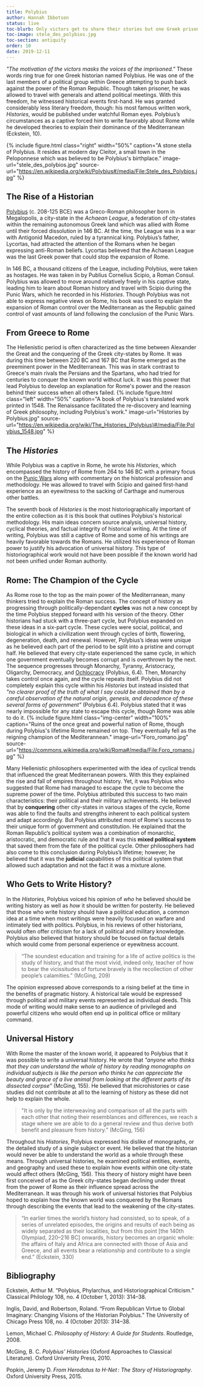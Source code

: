 ```yaml
---
title: Polybius
author: Hannah Ibbotson
status: live
toc-blurb: Only victors get to share their stories but one Greek prisoner refused to be silenced.
toc-image: stele_des_polybios.jpg
toc-section: antiquity
order: 10
date: 2019-12-11
---
```


_"The motivation of the victors masks the voices of the imprisoned."_ These words ring true for one Greek historian named Polybius. He was one of the last members of a political group within Greece attempting to push back against the power of the Roman Republic. Though taken prisoner, he was allowed to travel with generals and attend political meetings. With this freedom, he witnessed historical events first-hand. He was granted considerably less literary freedom, though: his most famous written work, _Histories_, would be published under watchful Roman eyes. Polybius’s circumstances as a captive forced him to write favorably about Rome while he developed theories to explain their dominance of the Mediterranean (Eckstein, 10).


{% include figure.html
class="right"
width="50%"
caption="A stone stella of Polybius. It resides at modern day Cleitor, a small town in the Peloponnese which was believed to be Polybius's birthplace."
image-url="stele_des_polybios.jpg"
source-url="https://en.wikipedia.org/wiki/Polybius#/media/File:Stele_des_Polybios.jpg"
%}

## The Rise of a Historian
[Polybius](https://en.wikipedia.org/wiki/Polybius) (c. 208-125 BCE) was a Greco-Roman philosopher born in Megalopolis, a city-state in the _Achaean League_, a federation of city-states within the remaining autonomous Greek land which was allied with Rome until their forced dissolution in 146 BC. At the time, the League was in a war with Antigonid Macedon, ruled by a tyrannical king. Polybius’s father, Lycortas, had attracted the attention of the Romans when he began expressing anti-Roman beliefs. Lycortas believed that the Achaean League was the last Greek power that could stop the expansion of Rome.

In 146 BC, a thousand citizens of the League, including Polybius, were taken as hostages. He was taken in by Publius Cornelius Scipio, a Roman Consul. Polybius was allowed to move around relatively freely in his captive state, leading him to learn about Roman history and travel with Scipio during the Punic Wars, which he recorded in his _Histories_. Though Polybius was not able to express negative views on Rome, his book was used to explain the expansion of Roman control over the Mediterranean as the Republic gained control of vast amounts of land following the conclusion of the Punic Wars.

## From Greece to Rome
The Hellenistic period is often characterized as the time between Alexander the Great and the conquering of the Greek city-states by Rome. It was during this time between 220 BC and 167 BC that Rome emerged as the preeminent power in the Mediterranean. This was in stark contrast to Greece's main rivals the Persians and the Spartans, who had tried for centuries to conquer the known world without luck. It was this power that lead Polybius to develop an explanation for Rome's power and the reason behind their success when all others failed.
  {% include figure.html
class="left"
width="50%"
caption="A book of Polybius's translated work printed in 1548. The Renaissance facilitated the re-discovery and learning of Greek philosophy, including Polybius's work."
image-url="Histories by Polybius.jpg"
source-url="https://en.wikipedia.org/wiki/The_Histories_(Polybius)#/media/File:Polybius_1548.jpg"
%}

## The _Histories_
While Polybius was a captive in Rome, he wrote his _Histories_, which encompassed the history of Rome from 264 to 146 BC with a primary focus on the [Punic Wars](https://en.wikipedia.org/wiki/Punic_Wars) along with commentary on the historical profession and methodology. He was allowed to travel with Scipio and gained first-hand experience as an eyewitness to the sacking of Carthage and numerous other battles.

The seventh book of _Histories_ is the most historiographically important of the entire collection as it is this book that outlines Polybius's historical methodology. His main ideas concern source analysis, universal history, cyclical theories, and factual integrity of historical writing. At the time of writing, Polybius was still a captive of Rome and some of his writings are heavily favorable towards the Romans. He utilized his experience of Roman power to justify his advocation of universal history. This type of historiographical work would not have been possible if the known world had not been unified under Roman authority.

## Rome: The Champion of the Cycle
As Rome rose to the top as the main power of the Mediterranean, many thinkers tried to explain the Roman success. The concept of history as progressing through politically-dependant **cycles** was not a new concept by the time Polybius stepped forward with his version of the theory. Other historians had stuck with a three-part cycle, but Polybius expanded on these ideas in a six-part cycle. These cycles were social, political, and biological in which a civilization went through cycles of birth, flowering, degeneration, death, and renewal. However, Polybius’s ideas were unique as he believed each part of the period to be split into a pristine and corrupt half. He believed that every city-state experienced the same cycle, in which one government eventually becomes corrupt and is overthrown by the next. The sequence progresses through Monarchy, Tyranny, Aristocracy, Oligarchy, Democracy, and [Ochlocracy](https://en.wikipedia.org/wiki/Mob_rule) (Polybius, 6.4). Then, Monarchy takes control once again, and the cycle repeats itself. Polybius did not completely explain this cycle within his _Histories_ but instead insisted that _"no clearer proof of the truth of what I say could be obtained than by a careful observation of the natural origin, genesis, and decadence of these several forms of government"_ (Polybius 6.4). Polybius stated that it was nearly impossible for any state to escape this cycle, though Rome was able to do it.
{% include figure.html
  class="img-center"
  width="100%"
  caption="Ruins of the once great and powerful nation of Rome, though during Polybius's lifetime Rome remained on top. They eventually fell as the reigning champion of the Mediterannean."
  image-url="Foro_romano.jpg"
  source-url="https://commons.wikimedia.org/wiki/Roma#/media/File:Foro_romano.jpg"
  %}

Many Hellenistic philosophers experimented with the idea of cyclical trends that influenced the great Mediterranean powers. With this they explained the rise and fall of empires throughout history. Yet, it was Polybius who suggested that Rome had managed to escape the cycle to become the supreme power of the time. Polybius attributed this success to two main characteristics: their political and their military achievements. He believed that by **conquering** other city-states in various stages of the cycle, Rome was able to find the faults and strengths inherent to each political system and adapt accordingly. But Polybius attributed most of Rome's success to their unique form of government and constitution. He explained that the Roman Republic’s political system was a combination of monarchic, aristocratic, and democratic rule and that it was this **mixed political system** that saved them from the fate of the political cycle. Other philosophers had also come to this conclusion during Polybius’s lifetime; however, he believed that it was the **judicial** capabilities of this political system that allowed such adaptation and not the fact it was a mixture alone.


## Who Gets to Write History?
In the _Histories_, Polybius voiced his opinion of _who_ he believed should be writing history as well as _how_ it should be written for posterity. He believed that those who write history should have a political education, a common idea at a time when most writings were heavily focused on warfare and intimately tied with politics. Polybius, in his reviews of other historians, would often offer criticism for a lack of political and military knowledge. Polybius also believed that history should be focused on factual details which would come from personal experience or eyewitness account.

> “The soundest education and training for a life of active politics is
> the study of history, and that the most vivid, indeed only, teacher of
> how to bear the vicissitudes of fortune bravely is the recollection of
> other people’s calamities.” (McGing, 209)

The opinion expressed above corresponds to a rising belief at the time in the benefits of pragmatic history. A historical tale would be expressed through political and military events represented as individual deeds. This mode of writing would make sense to an audience of privileged and powerful citizens who would often end up in political office or military command.

## Universal History
With Rome the master of the known world, it appeared to Polybius that it was possible to write a universal history. He wrote that _"anyone who thinks that they can understand the whole of history by reading monographs on individual subjects is like the person who thinks he can appreciate the beauty and grace of a live animal from looking at the different parts of its dissected corpse”_ (McGing, 155). He believed that microhistories or case studies did not contribute at all to the learning of history as these did not help to explain the whole.

> "It is only by the interweaving and comparison of all the parts with
> each other that noting their resemblances and differences, we reach a
> stage where we are able to do a general review and thus derive both
> benefit and pleasure from history.” (McGing, 156)

Throughout his _Histories_, Polybius expressed his dislike of monographs, or the detailed study of a single subject or event. He believed that the historian would never be able to understand the world as a whole through these means. Through universal histories, he examined political entities, events, and geography and used these to explain how events within one city-state would affect others (McGing, 156). This theory of history might have been first conceived of as the Greek city-states began declining under threat from the power of Rome as their influence spread across the Mediterranean. It was through his work of universal histories that Polybius hoped to explain how the known world was conquered by the Romans through describing the events that lead to the weakening of the city-states.

> “In earlier times the world’s history had consisted, so to speak, of
> a series of unrelated episodes, the origins and results of each being
> as widely separated as their localities, but from this point [the
> 140th Olympiad, 220–216 BC] onwards, history becomes an organic whole:
> the affairs of Italy and Africa are connected with those of Asia
> and Greece, and all events bear a relationship and contribute
> to a single end.” (Eckstein, 330)



## Bibliography
Eckstein, Arthur M. “Polybius, Phylarchus, and Historiographical Criticism.” Classical Philology 108, no. 4 (October 1, 2013): 314–38.

Inglis, David, and Robertson, Roland. “From Republican Virtue to Global Imaginary: Changing Visions of the Historian Polybius.” The University of Chicago Press 108, no. 4 (October 2013): 314–38.

Lemon, Michael C. _Philosophy of History: A Guide for Students_. Routledge, 2008.

McGing, B. C. _Polybius’ Histories_ (Oxford Approaches to Classical Literature). Oxford University Press, 2010. 

Popkin, Jeremy D. _From Herodotus to H-Net : The Story of Historiography_. Oxford University Press, 2015.

